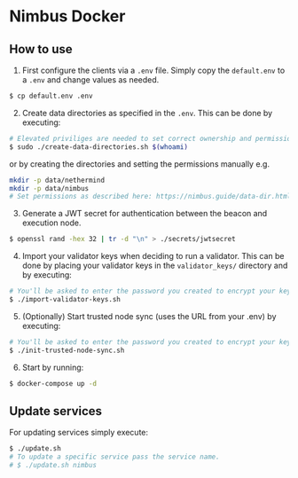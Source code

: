 # Nimbus Docker

## How to use

1. First configure the clients via a `.env` file. Simply copy the `default.env` to a `.env` and change values as needed.
```bash
$ cp default.env .env
```
2. Create data directories as specified in the `.env`. This can be done by executing:
```bash
# Elevated priviliges are needed to set correct ownership and permissions.
$ sudo ./create-data-directories.sh $(whoami)
```
or by creating the directories and setting the permissions manually e.g.
```bash
mkdir -p data/nethermind
mkdir -p data/nimbus
# Set permissions as described here: https://nimbus.guide/data-dir.html#permissions
```
3. Generate a JWT secret for authentication between the beacon and execution node.

```bash
$ openssl rand -hex 32 | tr -d "\n" > ./secrets/jwtsecret
```
4. Import your validator keys when deciding to run a validator. 
This can be done by placing your validator keys in the `validator_keys/` directory and by executing:
```bash
# You'll be asked to enter the password you created to encrypt your keystore(s).
$ ./import-validator-keys.sh
```
5. (Optionally) Start trusted node sync (uses the URL from your .env) by executing:
```bash
# You'll be asked to enter the password you created to encrypt your keystore(s).
$ ./init-trusted-node-sync.sh
```
6. Start by running:
```bash
$ docker-compose up -d
```

## Update services

For updating services simply execute:

```bash
$ ./update.sh
# To update a specific service pass the service name.
# $ ./update.sh nimbus
```